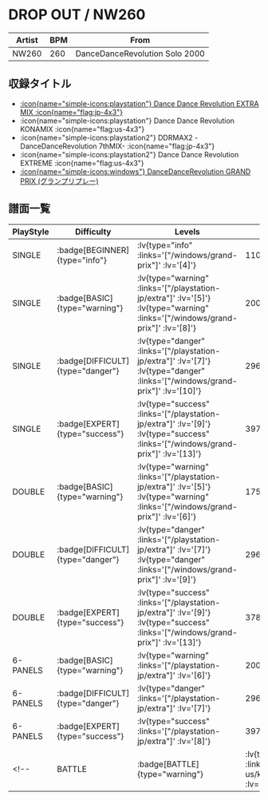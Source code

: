 # DROP OUT / NW260

|Artist|BPM|From|
|------|---|----|
|NW260|260|DanceDanceRevolution Solo 2000|

## 収録タイトル

- [ :icon{name="simple-icons:playstation"} Dance Dance Revolution EXTRA MIX :icon{name="flag:jp-4x3"} ](/playstation-jp/extra)
- :icon{name="simple-icons:playstation"} Dance Dance Revolution KONAMIX :icon{name="flag:us-4x3"}
- :icon{name="simple-icons:playstation2"} DDRMAX2 -DanceDanceRevolution 7thMIX- :icon{name="flag:jp-4x3"}
- :icon{name="simple-icons:playstation2"} Dance Dance Revolution EXTREME :icon{name="flag:us-4x3"}
- [:icon{name="simple-icons:windows"} DanceDanceRevolution GRAND PRIX (グランプリプレー)](/windows/grand-prix)

## 譜面一覧

|PlayStyle|Difficulty|Levels|Notes|Movie|
|---------|----------|------|-----|-----|
|SINGLE| :badge[BEGINNER]{type="info"} | :lv{type="info" :links='["/windows/grand-prix"]' :lv='[4]'} |110/0||
|SINGLE| :badge[BASIC]{type="warning"} | :lv{type="warning" :links='["/playstation-jp/extra"]' :lv='[5]'}  :lv{type="warning" :links='["/windows/grand-prix"]' :lv='[8]'} |200/0||
|SINGLE| :badge[DIFFICULT]{type="danger"} | :lv{type="danger" :links='["/playstation-jp/extra"]' :lv='[7]'}  :lv{type="danger" :links='["/windows/grand-prix"]' :lv='[10]'} |296/0||
|SINGLE| :badge[EXPERT]{type="success"} | :lv{type="success" :links='["/playstation-jp/extra"]' :lv='[9]'}  :lv{type="success" :links='["/windows/grand-prix"]' :lv='[13]'} |397/0||
|DOUBLE| :badge[BASIC]{type="warning"} | :lv{type="warning" :links='["/playstation-jp/extra"]' :lv='[5]'}  :lv{type="warning" :links='["/windows/grand-prix"]' :lv='[6]'} |175/0||
|DOUBLE| :badge[DIFFICULT]{type="danger"} | :lv{type="danger" :links='["/playstation-jp/extra"]' :lv='[7]'}  :lv{type="danger" :links='["/windows/grand-prix"]' :lv='[9]'} |296/0||
|DOUBLE| :badge[EXPERT]{type="success"} | :lv{type="success" :links='["/playstation-jp/extra"]' :lv='[9]'}  :lv{type="success" :links='["/windows/grand-prix"]' :lv='[13]'} |378/0||
|6-PANELS| :badge[BASIC]{type="warning"} | :lv{type="warning" :links='["/playstation-jp/extra"]' :lv='[6]'} |200/0||
|6-PANELS| :badge[DIFFICULT]{type="danger"} | :lv{type="danger" :links='["/playstation-jp/extra"]' :lv='[7]'} |296/0||
|6-PANELS| :badge[EXPERT]{type="success"} | :lv{type="success" :links='["/playstation-jp/extra"]' :lv='[8]'} |397/0||
<!-- |BATTLE| :badge[BATTLE]{type="warning"} | :lv{type="warning" :links='["/playstation-us/konamix"]' :lv='[9]'} ||| -->
